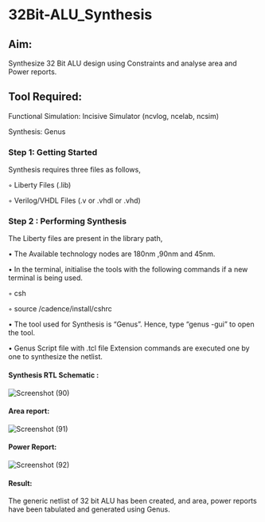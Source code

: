 # 32Bit-ALU_Synthesis

## Aim:

Synthesize 32 Bit ALU design using Constraints and analyse area and Power reports.

## Tool Required:

Functional Simulation: Incisive Simulator (ncvlog, ncelab, ncsim)

Synthesis: Genus

### Step 1: Getting Started

Synthesis requires three files as follows,

◦ Liberty Files (.lib)

◦ Verilog/VHDL Files (.v or .vhdl or .vhd)

### Step 2 : Performing Synthesis

The Liberty files are present in the library path,

• The Available technology nodes are 180nm ,90nm and 45nm.

• In the terminal, initialise the tools with the following commands if a new terminal is being
used.

◦ csh

◦ source /cadence/install/cshrc

• The tool used for Synthesis is “Genus”. Hence, type “genus -gui” to open the tool.

• Genus Script file with .tcl file Extension commands are executed one by one to synthesize the netlist.

#### Synthesis RTL Schematic :
![Screenshot (90)](https://github.com/user-attachments/assets/7f41c01e-4879-423f-aebe-3b8354010623)

#### Area report:
![Screenshot (91)](https://github.com/user-attachments/assets/d2ce3df7-7196-4350-8666-a390ce300683)

#### Power Report:
![Screenshot (92)](https://github.com/user-attachments/assets/f625e53d-cc17-46e9-90b1-2f03261ffd0b)

#### Result: 

The generic netlist of 32 bit ALU  has been created, and area, power reports have been tabulated and generated using Genus.
